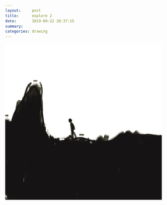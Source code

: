```yaml
---
layout:     post
title:      explore 2
date:       2019-09-22 20:37:15
summary:    
categories: drawing
---
```

![explore 2](/images/diary/explore-2.png ".")
